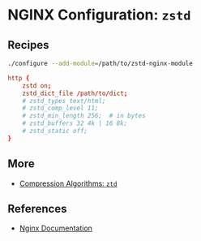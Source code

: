 # NGINX Configuration: `zstd`

## Recipes

```bash
./configure --add-module=/path/to/zstd-nginx-module
```

```conf
http {
    zstd on;
    zstd_dict_file /path/to/dict;
    # zstd_types text/html;
    # zstd_comp_level 11;
    # zstd_min_length 256;  # in bytes
    # zstd_buffers 32 4k | 16 8k;
    # zstd_static off;
}
```

## More

- [Compression Algorithms: `ztd`](../../general_concepts/compression_algorithms)

## References

- [Nginx Documentation](https://nginx.org/en/docs/)
